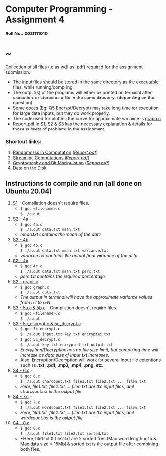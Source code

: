 # Computer Programming - Assignment 4 
#### Roll No.: 2021111010

# ~
Collection of all files (.c as well as .pdf) required for the assignment submission.


* The input files should be stored in the same directory as the executable files, while running/compiling.
* The output(s) of the programs will either be printed on terminal after execution, or stored as a file in the same directory. (depending on the question)
* Some codes (Eg: [Q5 Encrypt/Decrypt](./S3)) may take long time for execution for large data inputs, but they do work properly.
* The code used for plotting the curve for approximate variance is [graph.c](./S2/graph.c)
* Report.pdf in [S1](./S1), [S2](./S2) & [S3](./S3) has the necessary explanation & details for those subsets of problems in the assignment.

### Shortcut links:
1. [Randomness in Computation](./S1)  (*[Report.pdf](./S1/Report.pdf)*)
2. [Streaming Computations](./S2)  (*[Report.pdf](./S2/Report.pdf)*)
3. [Cryptography and Bit Manipulation](./S3)  (*[Report.pdf](./S3/Report.pdf)*)
4. [Data on the Disk](./S4)

## Instructions to compile and run (all done on Ubuntu 20.04)
1. [S1](./S1) - Compilation doesn't require files.
   * ```$ gcc <filename>.c```\
     ```$ ./a.out```
2. [S2 - 4a](./S2/4a.c) -
   * ```$ gcc 4a.c```\
     ```$ ./a.out data.txt mean.txt```
   * *mean.txt contains the mean of the data*
3. [S2 - 4b](./S2/4b.c) - 
   * ```$ gcc 4b.c```\
     ```$ ./a.out data.txt mean.txt variance.txt```
   * *variance.txt contains the actual final variance of the data*
4. [S2 - 4c](./S2/4c.c) -
   * ```$ gcc 4c.c```\
     ```$ ./a.out data.txt mean.txt perc.txt```
   * *perc.txt contains the required percentage*
5. [S2 - graph.c](./S2/graph.c) -
   * ```$ gcc graph.c```\
     ```$ ./a.out data.txt```
   * *The output in terminal will have the approximate variance values from i=1 to i=N*
6. [S3 - 5a.c & 5b.c](./S3) - Compilation doesn't require files.
   * ```$ gcc <filename>.c```\
     ```$ ./a.out```
7. [S3 - 5c_encrypt.c & 5c_decrypt.c](./S3) -
   * ```$ gcc 5c_encrypt.c```\
     ```$ ./a.out input.txt key.txt encrypted.txt```
   * ```$ gcc 5c_decrypt.c```\
     ```$ ./a.out key.txt encrypted.txt output.txt```
   * *Encryption/Decryption has no file size-limit, but computing time will increase as data size of input.txt increases.*
   * Also, Encryption/Decryption will work for several input file extentions such as **.txt, .pdf, .mp3, .mp4, .png, etc.**
8. [S4 - 6.c](./S4/6.c) -
   * ```$ gcc 6.c```\
     ```$ ./a.out charcount.txt file1.txt file2.txt ... filen.txt```
   * *Here, file1.txt, file2.txt, ... filen.txt are the input files, and charcount.txt is the output file*
9. [S4 - 7.c](./S4/7.c) -
   * ```$ gcc 7.c```\
     ```$ ./a.out wordcount.txt file1.txt file2.txt ... filen.txt```
   * *Here, file1.txt, file2.txt, ... filen.txt are the input files, and wordcount.txt is the output file*
10. [S4 - 8.c](./S4/8.c) -
    * ```$ gcc 8.c```\
      ```$ ./a.out file1.txt file2.txt sorted.txt```
    * *Here, file1.txt & file2.txt are 2 sorted files (Max word length = 15 & Max data size = 15Mb) & sorted.txt is the output file after combining both files.
